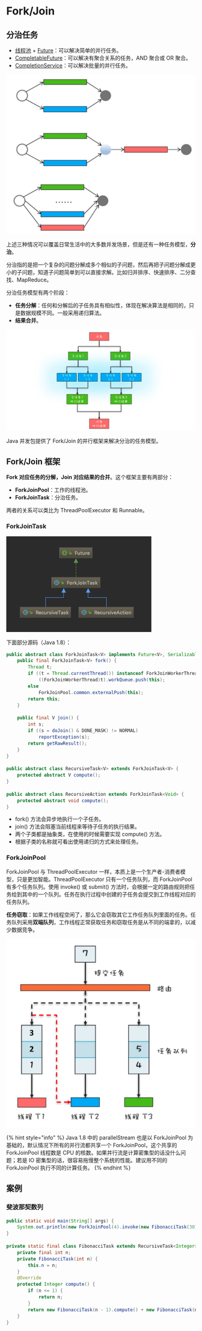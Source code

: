 # Fork/Join

## 分治任务

* [线程池](utility-class.md#threadpoolexecutor) + [Future](utility-class.md#future)：可以解决简单的并行任务。
* [CompletableFuture](utility-class.md#completablefuture)：可以解决有聚合关系的任务，AND 聚合或 OR 聚合。
* [CompletionService](utility-class.md#completionservice)：可以解决批量的并行任务。

![&#x4ECE;&#x4E0A;&#x5230;&#x4E0B;&#x4F9D;&#x6B21;&#x4E3A;&#x7B80;&#x5355;&#x5E76;&#x884C;&#x4EFB;&#x52A1;&#x3001;&#x805A;&#x5408;&#x4EFB;&#x52A1;&#x3001;&#x6279;&#x91CF;&#x5E76;&#x884C;&#x4EFB;&#x52A1;](../../.gitbook/assets/image%20%2811%29.png)

上述三种情况可以覆盖日常生活中的大多数并发场景，但是还有一种任务模型，**分治**。

分治指的是把一个复杂的问题分解成多个相似的子问题，然后再把子问题分解成更小的子问题，知道子问题简单到可以直接求解。比如归并排序、快速排序、二分查找、MapReduce。

分治任务模型有两个阶段：

* **任务分解**：任何和分解后的子任务具有相似性，体现在解决算法是相同的，只是数据规模不同。一般采用递归算法。
* **结果合并**。

![](../../.gitbook/assets/image%20%2841%29.png)

Java 并发包提供了 Fork/Join 的并行框架来解决分治的任务模型。

## Fork/Join 框架

**Fork 对应任务的分解，Join 对应结果的合并**。这个框架主要有两部分：

* **ForkJoinPool**：工作的线程池。
* **ForkJoinTask**：分治任务。

两者的关系可以类比为 ThreadPoolExecutor 和 Runnable。

### ForkJoinTask

![ForkJoinTask &#x7C7B;&#x7EE7;&#x627F;&#x56FE;](../../.gitbook/assets/image%20%281%29.png)

下面部分源码（Java 1.8）：

```java
public abstract class ForkJoinTask<V> implements Future<V>, Serializable {
    public final ForkJoinTask<V> fork() {
        Thread t;
        if ((t = Thread.currentThread()) instanceof ForkJoinWorkerThread)
            ((ForkJoinWorkerThread)t).workQueue.push(this);
        else
            ForkJoinPool.common.externalPush(this);
        return this;
    }

    public final V join() {
        int s;
        if ((s = doJoin() & DONE_MASK) != NORMAL)
            reportException(s);
        return getRawResult();
    }
}

public abstract class RecursiveTask<V> extends ForkJoinTask<V> {
    protected abstract V compute();
}

public abstract class RecursiveAction extends ForkJoinTask<Void> {
    protected abstract void compute();
}
```

* fork\(\) 方法会异步地执行一个子任务。
* join\(\) 方法会阻塞当前线程来等待子任务的执行结果。
* 两个子类都是抽象类，在使用的时候需要实现 compute\(\) 方法。
* 根据子类的名称就可看出使用递归的方式来处理任务。

### ForkJoinPool

ForkJoinPool 与 ThreadPoolExecutor 一样，本质上是一个生产者-消费者模型，只是更加智能。ThreadPoolExecutor 只有一个任务队列，而 ForkJoinPool 有多个任务队列。使用 invoke\(\) 或 submit\(\) 方法时，会根据一定的路由规则把任务给到其中的一个队列。任务在执行过程中创建的子任务会提交到工作线程对应的任务队列。

**任务窃取**：如果工作线程空闲了，那么它会窃取其它工作任务队列里面的任务。任务队列采用**双端队列**，工作线程正常获取任务和窃取任务是从不同的端拿的，以减少数据竞争。

![ForkJoinPool &#x5DE5;&#x4F5C;&#x539F;&#x7406;](../../.gitbook/assets/image%20%28165%29.png)

{% hint style="info" %}
Java 1.8 中的 parallelStream 也是以 ForkJoinPool 为基础的，默认情况下所有的并行流都共享一个 ForkJoinPool，这个共享的 ForkJoinPool 线程数是 CPU 的核数。如果并行流是计算密集型的话没什么问题；若是 IO 密集型的话，很容易拖慢整个系统的性能。建议用不同的 ForkJoinPool 执行不同的计算任务。
{% endhint %}

## 案例

### 斐波那契数列

```java
public static void main(String[] args) {
    System.out.println(new ForkJoinPool(4).invoke(new FibonacciTask(30)));
}

private static final class FibonacciTask extends RecursiveTask<Integer> {
    private final int n;
    private FibonacciTask(int n) {
        this.n = n;
    }
    @Override
    protected Integer compute() {
        if (n <= 1) {
            return n;
        }
        return new FibonacciTask(n - 1).compute() + new FibonacciTask(n - 2).fork().join();
    }
}
```


